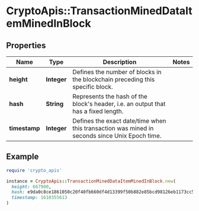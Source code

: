# CryptoApis::TransactionMinedDataItemMinedInBlock

## Properties

| Name | Type | Description | Notes |
| ---- | ---- | ----------- | ----- |
| **height** | **Integer** | Defines the number of blocks in the blockchain preceding this specific block. |  |
| **hash** | **String** | Represents the hash of the block&#39;s header, i.e. an output that has a fixed length. |  |
| **timestamp** | **Integer** | Defines the exact date/time when this transaction was mined in seconds since Unix Epoch time. |  |

## Example

```ruby
require 'crypto_apis'

instance = CryptoApis::TransactionMinedDataItemMinedInBlock.new(
  height: 667900,
  hash: e9da0c8ce1861050c20f40fb660df4d13399f50b882e85bcd98126eb1173cc50,
  timestamp: 1610355613
)
```

